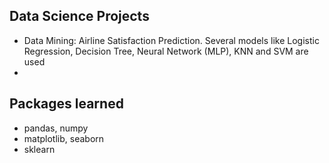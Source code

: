 ## Data Science Projects
- Data Mining: Airline Satisfaction Prediction. Several models like Logistic Regression, Decision Tree, Neural Network (MLP), KNN and SVM are used
- 
## Packages learned
- pandas, numpy
- matplotlib, seaborn
- sklearn
